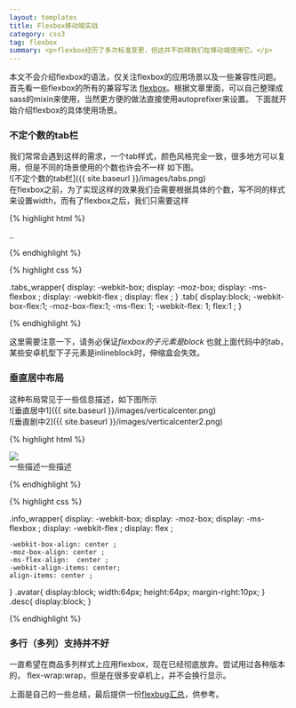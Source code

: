 ```yaml
---
layout: templates
title: Flexbox移动端实战
category: css3
tag: flexbox
summary: <p>flexbox经历了多次标准变更，但这并不妨碍我们在移动端使用它。</p>
---
```

本文不会介绍flexbox的语法，仅关注flexbox的应用场景以及一些兼容性问题。  
首先看一些flexbox的所有的兼容写法 [flexbox](http://ptb2.me/flexbox)。根据文章里面，可以自己整理成sass的mixin来使用，当然更方便的做法直接使用autoprefixer来设置。
下面就开始介绍flexbox的具体使用场景。

### 不定个数的tab栏 ###
我们常常会遇到这样的需求，一个tab样式，颜色风格完全一致，很多地方可以复用，但是不同的场景使用的个数也许会不一样
如下图。  
![不定个数的tab栏]({{ site.baseurl }}/images/tabs.png)  
在flexbox之前，为了实现这样的效果我们会需要根据具体的个数，写不同的样式来设置width，而有了flexbox之后，我们只需要这样
 
{% highlight html %}

<div class="tabs_wrapper">
	<a class="tab"></a>
	<a class="tab"></a>
	..
</div>

{% endhighlight %}

{% highlight css %}

.tabs_wrapper{
	display: -webkit-box;
	display: -moz-box;
	display: -ms-flexbox ;
	display: -webkit-flex ;
	display: flex ;
}
.tab{
	display:block; 
	-webkit-box-flex:1;
	-moz-box-flex:1;
	-ms-flex: 1;
	-webkit-flex: 1;
	flex:1 ;
}

{% endhighlight %}

这里需要注意一下，请务必保证*flexbox的子元素是block*  也就上面代码中的tab，某些安卓机型下子元素是inlineblock时，伸缩盒会失效。

### 垂直居中布局 ### 
这种布局常见于一些信息描述，如下图所示  
![垂直居中1]({{ site.baseurl }}/images/verticalcenter.png)  
![垂直剧中2]({{ site.baseurl }}/images/verticalcenter2.png)  

{% highlight html %}

<div class="info_wrapper">
	<img class="avatar" src="../a.png" />
	<div class="desc">
		一些描述一些描述
	</div>
</div>

{% endhighlight %}

{% highlight css %}

.info_wrapper{
	display: -webkit-box;
	display: -moz-box;
	display: -ms-flexbox ;
	display: -webkit-flex ;
	display: flex ;

	-webkit-box-align: center ;
	-moz-box-align: center ;
	-ms-flex-align:  center ;
	-webkit-align-items: center;
	align-items: center ;
}
.avatar{
	display:block;
	width:64px;
	height:64px;
	margin-right:10px;
}
.desc{
	display:block;
}

{% endhighlight %}

### 多行（多列）支持并不好 ###
一直希望在商品多列样式上应用flexbox，现在已经彻底放弃。尝试用过各种版本的，
flex-wrap:wrap，但是在很多安卓机上，并不会换行显示。

上面是自己的一些总结，最后提供一份[flexbug汇总](https://github.com/philipwalton/flexbugs#12-inline-elements-are-not-treated-as-flex-items)，供参考。